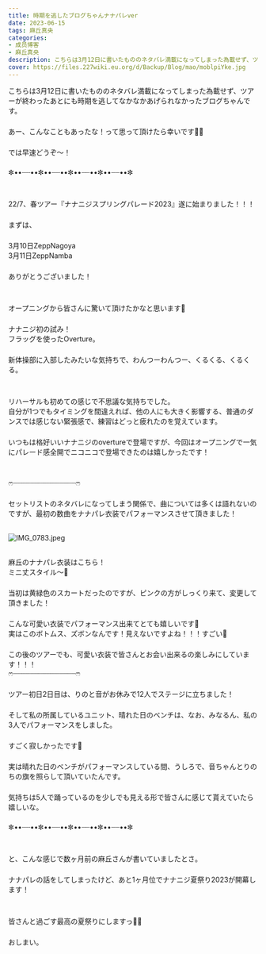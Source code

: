 ```yaml
---
title: 時期を逃したブログちゃんナナパレver
date: 2023-06-15
tags: 麻丘真央
categories: 
- 成员博客
- 麻丘真央
description: こちらは3月12日に書いたもののネタバレ満載になってしまった為載せず、ツアーが終わったあとにも時期を逃してなかなかあげられなかったブログちゃんです。あー、こんなこともあったな！って思って頂けたら幸いで...
cover: https://files.227wiki.eu.org/d/Backup/Blog/mao/moblpiYke.jpg 
---
```

<div class="blog_detail__main">
<div><p class="p1" style="margin: 0px; font-stretch: normal; line-height: normal;   -webkit-text-size-adjust: auto;"><span class="s1">こちらは</span><span class="s2">3</span><span class="s1">月</span><span class="s2">12</span><span class="s1">日に書いたもののネタバレ満載になってしまった為載せず、ツアーが終わったあとにも時期を逃してなかなかあげられなかったブログちゃんです。</span></p><p class="p2" style="margin: 0px; font-stretch: normal; line-height: normal; min-height: 22px;   -webkit-text-size-adjust: auto;"><span class="s2"></span><br/></p><p class="p1" style="margin: 0px; font-stretch: normal; line-height: normal;   -webkit-text-size-adjust: auto;"><span class="s1">あー、こんなこともあったな！って思って頂けたら幸いです</span><span class="s3">🧚‍♂️</span></p><p class="p2" style="margin: 0px; font-stretch: normal; line-height: normal; min-height: 22px;   -webkit-text-size-adjust: auto;"><span class="s2"></span><br/></p><p class="p1" style="margin: 0px; font-stretch: normal; line-height: normal;   -webkit-text-size-adjust: auto;"><span class="s1">では早速どうぞ〜！</span></p><p class="p2" style="margin: 0px; font-stretch: normal; line-height: normal; min-height: 22px;   -webkit-text-size-adjust: auto;"><span class="s2"></span><br/></p><p class="p3" style="margin: 0px; font-stretch: normal; line-height: normal;   -webkit-text-size-adjust: auto;"><span class="s4" style='font-family: "Zapf Dingbats";'>✼</span><span class="s2">••</span><span class="s1">┈┈</span><span class="s2">••</span><span class="s4" style='font-family: "Zapf Dingbats";'>✼</span><span class="s2">••</span><span class="s1">┈┈</span><span class="s2">••</span><span class="s4" style='font-family: "Zapf Dingbats";'>✼</span><span class="s2">••</span><span class="s1">┈┈</span><span class="s2">••</span><span class="s4" style='font-family: "Zapf Dingbats";'>✼</span><span class="s2">••</span><span class="s1">┈┈</span><span class="s2">••</span><span class="s4" style='font-family: "Zapf Dingbats";'>✼</span></p><p class="p2" style="margin: 0px; font-stretch: normal; line-height: normal; min-height: 22px;   -webkit-text-size-adjust: auto;"><span class="s2"></span><br/></p><p class="p2" style="margin: 0px; font-stretch: normal; line-height: normal; min-height: 22px;   -webkit-text-size-adjust: auto;"><span class="s2"></span><br/></p><p class="p1" style="margin: 0px; font-stretch: normal; line-height: normal;   -webkit-text-size-adjust: auto;"><span class="s2">22/7</span><span class="s1">、春ツアー『ナナニジスプリングパレード</span><span class="s2">2023</span><span class="s1">』遂に始まりました！！！</span></p><p class="p2" style="margin: 0px; font-stretch: normal; line-height: normal; min-height: 22px;   -webkit-text-size-adjust: auto;"><span class="s2"></span><br/></p><p class="p1" style="margin: 0px; font-stretch: normal; line-height: normal;   -webkit-text-size-adjust: auto;"><span class="s1">まずは、</span></p><p class="p2" style="margin: 0px; font-stretch: normal; line-height: normal; min-height: 22px;   -webkit-text-size-adjust: auto;"><span class="s2"></span><br/></p><p class="p3" style="margin: 0px; font-stretch: normal; line-height: normal;   -webkit-text-size-adjust: auto;"><span class="s2">3</span><span class="s1">月</span><span class="s2">10</span><span class="s1">日</span><span class="s2">ZeppNagoya</span></p><p class="p3" style="margin: 0px; font-stretch: normal; line-height: normal;   -webkit-text-size-adjust: auto;"><span class="s2">3</span><span class="s1">月</span><span class="s2">11</span><span class="s1">日</span><span class="s2">ZeppNamba</span></p><p class="p2" style="margin: 0px; font-stretch: normal; line-height: normal; min-height: 22px;   -webkit-text-size-adjust: auto;"><span class="s2"></span><br/></p><p class="p1" style="margin: 0px; font-stretch: normal; line-height: normal;   -webkit-text-size-adjust: auto;"><span class="s1">ありがとうございました！</span></p><p class="p2" style="margin: 0px; font-stretch: normal; line-height: normal; min-height: 22px;   -webkit-text-size-adjust: auto;"><span class="s2"></span><br/></p><p class="p2" style="margin: 0px; font-stretch: normal; line-height: normal; min-height: 22px;   -webkit-text-size-adjust: auto;"><span class="s2"></span><br/></p><p class="p1" style="margin: 0px; font-stretch: normal; line-height: normal;   -webkit-text-size-adjust: auto;"><span class="s1">オープニングから皆さんに驚いて頂けたかなと思います</span><span class="s3">🥰</span></p><p class="p2" style="margin: 0px; font-stretch: normal; line-height: normal; min-height: 22px;   -webkit-text-size-adjust: auto;"><span class="s2"></span><br/></p><p class="p1" style="margin: 0px; font-stretch: normal; line-height: normal;   -webkit-text-size-adjust: auto;"><span class="s1">ナナニジ初の試み！</span></p><p class="p1" style="margin: 0px; font-stretch: normal; line-height: normal;   -webkit-text-size-adjust: auto;"><span class="s1">フラッグを使った</span><span class="s2">Overture</span><span class="s1">。</span></p><p class="p2" style="margin: 0px; font-stretch: normal; line-height: normal; min-height: 22px;   -webkit-text-size-adjust: auto;"><span class="s2"></span><br/></p><p class="p1" style="margin: 0px; font-stretch: normal; line-height: normal;   -webkit-text-size-adjust: auto;"><span class="s1">新体操部に入部したみたいな気持ちで、わんつーわんつー、くるくる、くるくる。</span></p><p class="p2" style="margin: 0px; font-stretch: normal; line-height: normal; min-height: 22px;   -webkit-text-size-adjust: auto;"><span class="s2"></span><br/></p><p class="p2" style="margin: 0px; font-stretch: normal; line-height: normal; min-height: 22px;   -webkit-text-size-adjust: auto;"><span class="s2"></span><br/></p><p class="p1" style="margin: 0px; font-stretch: normal; line-height: normal;   -webkit-text-size-adjust: auto;"><span class="s1">リハーサルも初めての感じで不思議な気持ちでした。</span></p><p class="p1" style="margin: 0px; font-stretch: normal; line-height: normal;   -webkit-text-size-adjust: auto;"><span class="s1">自分が</span><span class="s2">1</span><span class="s1">つでもタイミングを間違えれば、他の人にも大きく影響する、普通のダンスでは感じない緊張感で、練習はどっと疲れたのを覚えています。</span></p><p class="p2" style="margin: 0px; font-stretch: normal; line-height: normal; min-height: 22px;   -webkit-text-size-adjust: auto;"><span class="s2"></span><br/></p><p class="p1" style="margin: 0px; font-stretch: normal; line-height: normal;   -webkit-text-size-adjust: auto;"><span class="s1">いつもは格好いいナナニジの</span><span class="s2">overture</span><span class="s1">で登場ですが、今回はオープニングで一気にパレード感全開でニコニコで登場できたのは嬉しかったです！</span></p><p class="p2" style="margin: 0px; font-stretch: normal; line-height: normal; min-height: 22px;   -webkit-text-size-adjust: auto;"><span class="s2"></span><br/></p><p class="p2" style="margin: 0px; font-stretch: normal; line-height: normal; min-height: 22px;   -webkit-text-size-adjust: auto;"><span class="s2"></span><br/></p><p class="p1" style="margin: 0px; font-stretch: normal; line-height: normal;   -webkit-text-size-adjust: auto;"><span class="s5" style='font-family: "Sinhala Sangam MN";'>ෆ</span><span class="s2">‪</span><span class="s1">┈┈┈┈┈┈┈┈┈┈┈┈┈┈┈</span><span class="s5" style='font-family: "Sinhala Sangam MN";'>ෆ</span><span class="s2">‪</span></p><p class="p2" style="margin: 0px; font-stretch: normal; line-height: normal; min-height: 22px;   -webkit-text-size-adjust: auto;"><span class="s2"></span><br/></p><p class="p1" style="margin: 0px; font-stretch: normal; line-height: normal;   -webkit-text-size-adjust: auto;"><span class="s1">セットリストのネタバレになってしまう関係で、曲については多くは語れないのですが、最初の数曲をナナパレ衣装でパフォーマンスさせて頂きました！</span></p><p class="p2" style="margin: 0px; font-stretch: normal; line-height: normal; min-height: 22px;   -webkit-text-size-adjust: auto;"><span class="s2"></span><br/></p><p class="p4" style="margin: 9px 0px 8px; font-stretch: normal; line-height: normal;   -webkit-text-size-adjust: auto;"><span class="s2"><img alt="IMG_0783.jpeg" src="https://files.227wiki.eu.org/d/Backup/Blog/mao/moblpiYke.jpg"/></span></p><p class="p2" style="margin: 0px; font-stretch: normal; line-height: normal; min-height: 22px;   -webkit-text-size-adjust: auto;"><span class="s2"></span><br/></p><p class="p1" style="margin: 0px; font-stretch: normal; line-height: normal;   -webkit-text-size-adjust: auto;"><span class="s1">麻丘のナナパレ衣装はこちら！</span></p><p class="p1" style="margin: 0px; font-stretch: normal; line-height: normal;   -webkit-text-size-adjust: auto;"><span class="s1">ミニ丈スタイル〜</span><span class="s3">🤍</span></p><p class="p2" style="margin: 0px; font-stretch: normal; line-height: normal; min-height: 22px;   -webkit-text-size-adjust: auto;"><span class="s2"></span><br/></p><p class="p1" style="margin: 0px; font-stretch: normal; line-height: normal;   -webkit-text-size-adjust: auto;"><span class="s1">当初は黄緑色のスカートだったのですが、ピンクの方がしっくり来て、変更して頂きました！</span></p><p class="p2" style="margin: 0px; font-stretch: normal; line-height: normal; min-height: 22px;   -webkit-text-size-adjust: auto;"><span class="s2"></span><br/></p><p class="p1" style="margin: 0px; font-stretch: normal; line-height: normal;   -webkit-text-size-adjust: auto;"><span class="s1">こんな可愛い衣装でパフォーマンス出来てとても嬉しいです</span><span class="s3">🤍</span></p><p class="p1" style="margin: 0px; font-stretch: normal; line-height: normal;   -webkit-text-size-adjust: auto;"><span class="s1">実はこのボトムス、ズボンなんです！見えないですよね！！！すごい</span><span class="s3">🫶</span></p><p class="p2" style="margin: 0px; font-stretch: normal; line-height: normal; min-height: 22px;   -webkit-text-size-adjust: auto;"><span class="s2"></span><br/></p><p class="p1" style="margin: 0px; font-stretch: normal; line-height: normal;   -webkit-text-size-adjust: auto;"><span class="s1">この後のツアーでも、可愛い衣装で皆さんとお会い出来るの楽しみにしています！！！</span></p><p class="p1" style="margin: 0px; font-stretch: normal; line-height: normal;   -webkit-text-size-adjust: auto;"><span class="s5" style='font-family: "Sinhala Sangam MN";'>ෆ</span><span class="s2">‪</span><span class="s1">┈┈┈┈┈┈┈┈┈┈┈┈┈┈┈</span><span class="s5" style='font-family: "Sinhala Sangam MN";'>ෆ</span><span class="s2">‪</span></p><p class="p2" style="margin: 0px; font-stretch: normal; line-height: normal; min-height: 22px;   -webkit-text-size-adjust: auto;"><span class="s2"></span><br/></p><p class="p1" style="margin: 0px; font-stretch: normal; line-height: normal;   -webkit-text-size-adjust: auto;"><span class="s1">ツアー初日</span><span class="s2">2</span><span class="s1">日目は、りのと音がお休みで</span><span class="s2">12</span><span class="s1">人でステージに立ちました！</span></p><p class="p2" style="margin: 0px; font-stretch: normal; line-height: normal; min-height: 22px;   -webkit-text-size-adjust: auto;"><span class="s2"></span><br/></p><p class="p1" style="margin: 0px; font-stretch: normal; line-height: normal;   -webkit-text-size-adjust: auto;"><span class="s1">そして私の所属しているユニット、晴れた日のベンチは、なお、みなるん、私の</span><span class="s2">3</span><span class="s1">人でパフォーマンスをしました。</span></p><p class="p2" style="margin: 0px; font-stretch: normal; line-height: normal; min-height: 22px;   -webkit-text-size-adjust: auto;"><span class="s2"></span><br/></p><p class="p1" style="margin: 0px; font-stretch: normal; line-height: normal;   -webkit-text-size-adjust: auto;"><span class="s1">すごく寂しかったです</span><span class="s3">🥲</span></p><p class="p2" style="margin: 0px; font-stretch: normal; line-height: normal; min-height: 22px;   -webkit-text-size-adjust: auto;"><span class="s2"></span><br/></p><p class="p1" style="margin: 0px; font-stretch: normal; line-height: normal;   -webkit-text-size-adjust: auto;"><span class="s1">実は晴れた日のベンチがパフォーマンスしている間、うしろで、音ちゃんとりのちの旗を照らして頂いていたんです。</span></p><p class="p2" style="margin: 0px; font-stretch: normal; line-height: normal; min-height: 22px;   -webkit-text-size-adjust: auto;"><span class="s2"></span><br/></p><p class="p1" style="margin: 0px; font-stretch: normal; line-height: normal;   -webkit-text-size-adjust: auto;"><span class="s1">気持ちは</span><span class="s2">5</span><span class="s1">人で踊っているのを少しでも見える形で皆さんに感じて貰えていたら嬉しいな。</span></p><p class="p2" style="margin: 0px; font-stretch: normal; line-height: normal; min-height: 22px;   -webkit-text-size-adjust: auto;"><span class="s2"></span><br/></p><p class="p3" style="margin: 0px; font-stretch: normal; line-height: normal;   -webkit-text-size-adjust: auto;"><span class="s4" style='font-family: "Zapf Dingbats";'>✼</span><span class="s2">••</span><span class="s1">┈┈</span><span class="s2">••</span><span class="s4" style='font-family: "Zapf Dingbats";'>✼</span><span class="s2">••</span><span class="s1">┈┈</span><span class="s2">••</span><span class="s4" style='font-family: "Zapf Dingbats";'>✼</span><span class="s2">••</span><span class="s1">┈┈</span><span class="s2">••</span><span class="s4" style='font-family: "Zapf Dingbats";'>✼</span><span class="s2">••</span><span class="s1">┈┈</span><span class="s2">••</span><span class="s4" style='font-family: "Zapf Dingbats";'>✼</span></p><p class="p2" style="margin: 0px; font-stretch: normal; line-height: normal; min-height: 22px;   -webkit-text-size-adjust: auto;"><span class="s2"></span><br/></p><p class="p2" style="margin: 0px; font-stretch: normal; line-height: normal; min-height: 22px;   -webkit-text-size-adjust: auto;"><span class="s2"></span><br/></p><p class="p1" style="margin: 0px; font-stretch: normal; line-height: normal;   -webkit-text-size-adjust: auto;"><span class="s1">と、こんな感じで数ヶ月前の麻丘さんが書いていましたとさ。</span></p><p class="p2" style="margin: 0px; font-stretch: normal; line-height: normal; min-height: 22px;   -webkit-text-size-adjust: auto;"><span class="s2"></span><br/></p><p class="p1" style="margin: 0px; font-stretch: normal; line-height: normal;   -webkit-text-size-adjust: auto;"><span class="s1">ナナパレの話をしてしまったけど、あと</span><span class="s2">1</span><span class="s1">ヶ月位でナナニジ夏祭り</span><span class="s2">2023</span><span class="s1">が開幕します！</span></p><p class="p2" style="margin: 0px; font-stretch: normal; line-height: normal; min-height: 22px;   -webkit-text-size-adjust: auto;"><span class="s2"></span><br/></p><p class="p2" style="margin: 0px; font-stretch: normal; line-height: normal; min-height: 22px;   -webkit-text-size-adjust: auto;"><span class="s2"></span><br/></p><p class="p1" style="margin: 0px; font-stretch: normal; line-height: normal;   -webkit-text-size-adjust: auto;"><span class="s1">皆さんと過ごす最高の夏祭りにしますっ</span><span class="s3">🧚‍♂️</span></p><p class="p2" style="margin: 0px; font-stretch: normal; line-height: normal; min-height: 22px;   -webkit-text-size-adjust: auto;"><span class="s2"></span><br/></p><p class="p1" style="margin: 0px; font-stretch: normal; line-height: normal;   -webkit-text-size-adjust: auto;"><span class="s1">おしまい。</span></p><br/><div>　</div></div>
<!--twitter-->

<!--//twitter-->
</div>
